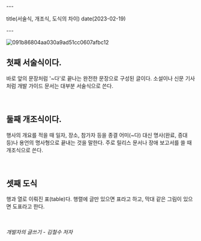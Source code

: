 \---

title(서술식, 개조식, 도식의 차이) date(2023-02-19)

\---

![091b86804aa030a9ad51cc0607afbc12](https://devshon.github.io/blog/images/091b86804aa030a9ad51cc0607afbc12.jpeg)

## 첫째 서술식이다.

바로 앞의 문장처럼 '~다'로 끝나는 완전한 문장으로 구성된 글이다. 소설이나 신문 기사처럼 개발 가이드 문서는 대부분 서술식으로 쓴다.
<br/>
<br/>
<br/>

## 둘째 개조식이다.

행사의 개요를 적을 때 일자, 장소, 참가자 등을 종결 어미(~다) 대신 명사(완료, 증대 등)나 용언의 명사형으로 끝내는 것을 말한다. 주로 릴리스 문서나 장애 보고서를 쓸 때 개조식으로 쓴다.
<br/>
<br/>
<br/>

## 셋째 도식

행과 열로 이뤄진 표(table)다. 행렬에 글만 있으면 표라고 하고, 막대 같은 그림이 있으면 도표라고 한다.
<br/>
<br/>
<br/>

_개발자의 글쓰기 - 김철수 저자_
